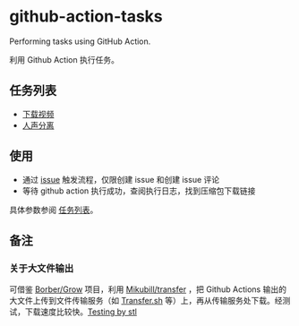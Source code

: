 # github-action-tasks
Performing tasks using GitHub Action.

利用 Github Action 执行任务。

## 任务列表

- [下载视频](./download-videos)
- [人声分离](./separate-audios)

## 使用

- 通过 [issue](https://github.com/pansong291/github-action-tasks/issues) 触发流程，仅限创建 issue 和创建 issue 评论
- 等待 github action 执行成功，查阅执行日志，找到压缩包下载链接

具体参数参阅 [任务列表](#任务列表)。

## 备注

### 关于大文件输出
可借鉴 [Borber/Grow](https://github.com/Borber/Grow) 项目，利用 [Mikubill/transfer](https://github.com/Mikubill/transfer) ，把 Github Actions 输出的大文件上传到文件传输服务（如 [Transfer.sh](https://transfer.sh/) 等）上，再从传输服务处下载。经测试，下载速度比较快。[Testing by stl](https://github.com/Sweetlemon68/github-actions-youtube-dl)
